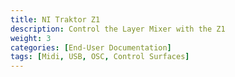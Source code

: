 ```yaml
---
title: NI Traktor Z1
description: Control the Layer Mixer with the Z1
weight: 3
categories: [End-User Documentation]
tags: [Midi, USB, OSC, Control Surfaces]
---
```

